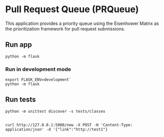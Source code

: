 # Pull Request Queue (PRQueue)

This application provides a priority queue using the Eisenhower Matrix as the prioritization framework for pull request submissions.

## Run app

`python -m flask`

### Run in development mode

```
export FLASK_ENV=development`
python -m flask
```

## Run tests

`python -m unittest discover -s tests/classes`

##

`curl http://127.0.0.1:5000/new -X POST -H 'Content-Type: application/json' -d '{"link":"http://test1"}`
